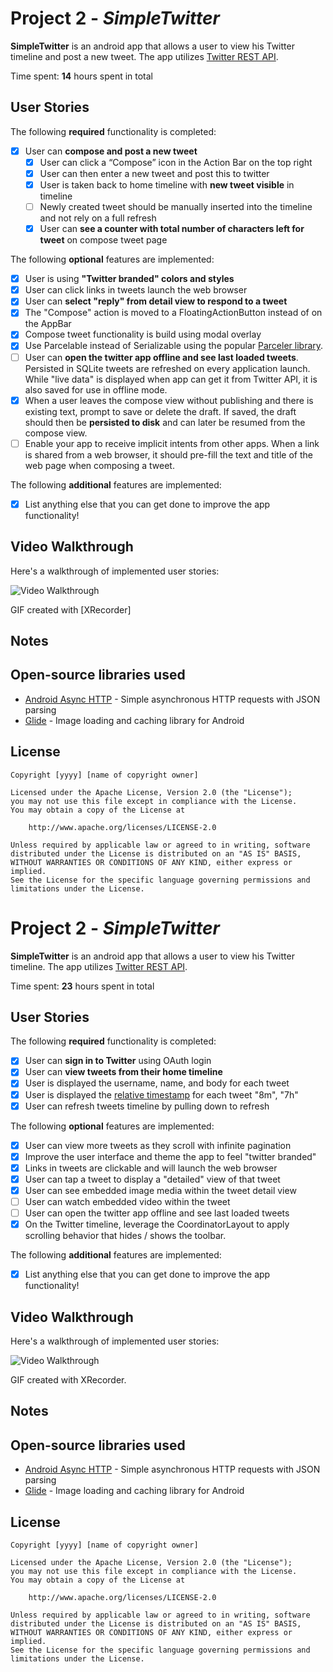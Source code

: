 # Project 2 - *SimpleTwitter*

**SimpleTwitter** is an android app that allows a user to view his Twitter timeline and post a new tweet. The app utilizes [Twitter REST API](https://dev.twitter.com/rest/public).

Time spent: **14** hours spent in total

## User Stories

The following **required** functionality is completed:

- [x] User can **compose and post a new tweet**
  - [x] User can click a “Compose” icon in the Action Bar on the top right
  - [x] User can then enter a new tweet and post this to twitter
  - [x] User is taken back to home timeline with **new tweet visible** in timeline
  - [ ] Newly created tweet should be manually inserted into the timeline and not rely on a full refresh
  - [x] User can **see a counter with total number of characters left for tweet** on compose tweet page

The following **optional** features are implemented:

- [x] User is using **"Twitter branded" colors and styles**
- [x] User can click links in tweets launch the web browser 
- [x] User can **select "reply" from detail view to respond to a tweet**
- [x] The "Compose" action is moved to a FloatingActionButton instead of on the AppBar
- [x] Compose tweet functionality is build using modal overlay
- [x] Use Parcelable instead of Serializable using the popular [Parceler library](http://guides.codepath.org/android/Using-Parceler).
- [ ] User can **open the twitter app offline and see last loaded tweets**. Persisted in SQLite tweets are refreshed on every application launch. While "live data" is displayed when app can get it from Twitter API, it is also saved for use in offline mode.
- [x] When a user leaves the compose view without publishing and there is existing text, prompt to save or delete the draft. If saved, the draft should then be **persisted to disk** and can later be resumed from the compose view.
- [ ] Enable your app to receive implicit intents from other apps. When a link is shared from a web browser, it should pre-fill the text and title of the web page when composing a tweet. 

The following **additional** features are implemented:

- [x] List anything else that you can get done to improve the app functionality!

## Video Walkthrough

Here's a walkthrough of implemented user stories:

<img src='TwitterVideo.gif' title='Video Walkthrough' width='' alt='Video Walkthrough' />

GIF created with [XRecorder]

## Notes


## Open-source libraries used

- [Android Async HTTP](https://github.com/codepath/CPAsyncHttpClient) - Simple asynchronous HTTP requests with JSON parsing
- [Glide](https://github.com/bumptech/glide) - Image loading and caching library for Android

## License

    Copyright [yyyy] [name of copyright owner]

    Licensed under the Apache License, Version 2.0 (the "License");
    you may not use this file except in compliance with the License.
    You may obtain a copy of the License at

        http://www.apache.org/licenses/LICENSE-2.0

    Unless required by applicable law or agreed to in writing, software
    distributed under the License is distributed on an "AS IS" BASIS,
    WITHOUT WARRANTIES OR CONDITIONS OF ANY KIND, either express or implied.
    See the License for the specific language governing permissions and
    limitations under the License.







# Project 2 - *SimpleTwitter*

**SimpleTwitter** is an android app that allows a user to view his Twitter timeline. The app utilizes [Twitter REST API](https://dev.twitter.com/rest/public).

Time spent: **23** hours spent in total

## User Stories

The following **required** functionality is completed:

- [x] User can **sign in to Twitter** using OAuth login
- [x]	User can **view tweets from their home timeline**
  - [x] User is displayed the username, name, and body for each tweet
  - [x] User is displayed the [relative timestamp](https://gist.github.com/nesquena/f786232f5ef72f6e10a7) for each tweet "8m", "7h"
- [x] User can refresh tweets timeline by pulling down to refresh

The following **optional** features are implemented:

- [x] User can view more tweets as they scroll with infinite pagination
- [x] Improve the user interface and theme the app to feel "twitter branded"
- [x] Links in tweets are clickable and will launch the web browser
- [x] User can tap a tweet to display a "detailed" view of that tweet
- [x] User can see embedded image media within the tweet detail view
- [ ] User can watch embedded video within the tweet
- [ ] User can open the twitter app offline and see last loaded tweets
- [x] On the Twitter timeline, leverage the CoordinatorLayout to apply scrolling behavior that hides / shows the toolbar.

The following **additional** features are implemented:

- [x] List anything else that you can get done to improve the app functionality!

## Video Walkthrough

Here's a walkthrough of implemented user stories:

<img src='Twitter_Video.gif' title='Video Walkthrough' width='' alt='Video Walkthrough' />

GIF created with XRecorder.



## Notes

## Open-source libraries used

- [Android Async HTTP](https://github.com/codepath/CPAsyncHttpClient) - Simple asynchronous HTTP requests with JSON parsing
- [Glide](https://github.com/bumptech/glide) - Image loading and caching library for Android

## License

    Copyright [yyyy] [name of copyright owner]

    Licensed under the Apache License, Version 2.0 (the "License");
    you may not use this file except in compliance with the License.
    You may obtain a copy of the License at

        http://www.apache.org/licenses/LICENSE-2.0

    Unless required by applicable law or agreed to in writing, software
    distributed under the License is distributed on an "AS IS" BASIS,
    WITHOUT WARRANTIES OR CONDITIONS OF ANY KIND, either express or implied.
    See the License for the specific language governing permissions and
    limitations under the License.

